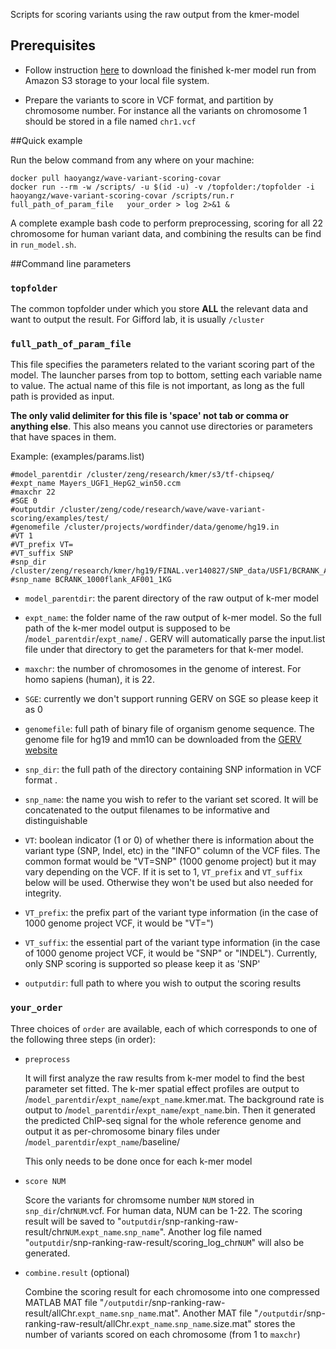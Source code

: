 Scripts for scoring variants using the raw output from the kmer-model## Prerequisites
+ Follow instruction [here](http://stackoverflow.com/questions/8659382/downloading-an-entire-s3-bucket) to download the finished k-mer model run from Amazon S3 storage to your local file system.
+ Prepare the variants to score in VCF format, and partition by chromosome number. For instance all the variants on chromosome 1 should be stored in a file named `chr1.vcf`
##Quick exampleRun the below command from any where on your machine:```docker pull haoyangz/wave-variant-scoring-covardocker run --rm -w /scripts/ -u $(id -u) -v /topfolder:/topfolder -i haoyangz/wave-variant-scoring-covar /scripts/run.r  full_path_of_param_file   your_order > log 2>&1 &```
A complete example bash code to perform preprocessing, scoring for all 22 chromosome for human variant data, and combining the results can be find in  `run_model.sh`.##Command line parameters### `topfolder`The common topfolder under which you store **ALL** the relevant data and want to output the result. For Gifford lab, it is usually `/cluster`### `full_path_of_param_file `This file specifies the parameters related to the variant scoring part of the model. The launcher parses from top to bottom, setting each variable name to value. The actual name of this file is not important, as long as the full path is provided as input.**The only valid delimiter for this file is 'space' not tab or comma or anything else**. This also means you cannot use directories or parameters that have spaces in them.Example: (examples/params.list)```#model_parentdir /cluster/zeng/research/kmer/s3/tf-chipseq/#expt_name Mayers_UGF1_HepG2_win50.ccm#maxchr 22#SGE 0#outputdir /cluster/zeng/code/research/wave/wave-variant-scoring/examples/test/#genomefile /cluster/projects/wordfinder/data/genome/hg19.in#VT 1#VT_prefix VT=#VT_suffix SNP#snp_dir /cluster/zeng/research/kmer/hg19/FINAL.ver140827/SNP_data/USF1/BCRANK_AF001_1KG_1000flank_AF001_1KG/#snp_name BCRANK_1000flank_AF001_1KG```+ `model_parentdir`: the parent directory of the raw output of k-mer model+ `expt_name`: the folder name of the raw output of k-mer model. So the full path of the k-mer model output is supposed to be /`model_parentdir`/`expt_name`/ . GERV will automatically parse the input.list file under that directory to get the parameters for that k-mer model.+ `maxchr`: the number of chromosomes in the genome of interest. For homo sapiens (human), it is 22.+ `SGE`: currently we don't support running GERV on SGE so please keep it as 0+ `genomefile`: full path of binary file of organism genome sequence. The genome file for hg19 and mm10 can be downloaded from the [GERV website](http://gerv.csail.mit.edu)+ `snp_dir`: the full path of the directory containing SNP information in VCF format . + `snp_name`: the name you wish to refer to the variant set scored. It will be concatenated to the output filenames to be informative and distinguishable+ `VT`: boolean indicator (1 or 0) of whether there is information about the variant type (SNP, Indel, etc) in the "INFO" column of the VCF files. The common format would be "VT=SNP" (1000 genome project) but it may vary depending on the VCF. If it is set to 1, `VT_prefix` and `VT_suffix` below will be used. Otherwise they won't be used but also needed for integrity.+ `VT_prefix`: the prefix part of the variant type information (in the case of 1000 genome project VCF, it would be "VT=")+ `VT_suffix`: the essential part of the variant type information (in the case of 1000 genome project VCF, it would be "SNP" or "INDEL"). Currently, only SNP scoring is supported so please keep it as 'SNP'+ `outputdir`: full path to where you wish to output the scoring results### `your_order`Three choices of `order` are available, each of which corresponds to one of the following three steps (in order):+	`preprocess`	It will first analyze the raw results from k-mer model to find the best parameter set fitted. The k-mer spatial effect profiles are output to  /`model_parentdir`/`expt_name`/`expt_name`.kmer.mat. The background rate is output to /`model_parentdir`/`expt_name`/`expt_name`.bin. Then it generated the predicted ChIP-seq signal for the whole reference genome and output it as per-chromosome binary files under /`model_parentdir`/`expt_name`/baseline/ 		This only needs to be done once for each k-mer model+	`score NUM`	Score the variants for chromsome number `NUM` stored in `snp_dir`/chr`NUM`.vcf. For human data, NUM can be 1-22. The scoring result will be saved to "`outputdir`/snp-ranking-raw-result/chr`NUM`.`expt_name`.`snp_name`". Another log file named "`outputdir`/snp-ranking-raw-result/scoring_log_chr`NUM`" will also be generated.	+	`combine.result` (optional)	Combine the scoring result for each chromosome into one compressed MATLAB MAT file "`/outputdir`/snp-ranking-raw-result/allChr.`expt_name`.`snp_name`.mat". Another MAT file "`/outputdir`/snp-ranking-raw-result/allChr.`expt_name`.`snp_name`.size.mat" stores the number of variants scored on each chromosome (from 1 to `maxchr`)